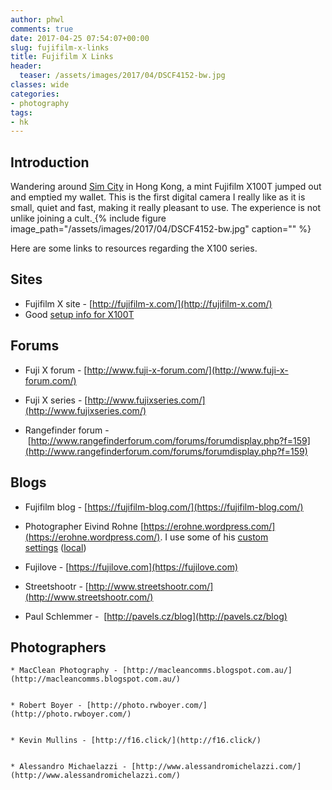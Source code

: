 ```yaml
---
author: phwl
comments: true
date: 2017-04-25 07:54:07+00:00
slug: fujifilm-x-links
title: Fujifilm X Links
header:
  teaser: /assets/images/2017/04/DSCF4152-bw.jpg
classes: wide
categories:
- photography
tags:
- hk
---
```


## Introduction
Wandering around [Sim City](http://www.allabouthongkong.com/?p=644) in Hong Kong, a mint Fujifilm X100T jumped out and emptied my wallet. This is the first digital camera I really like as it is small, quiet and fast, making it really pleasant to use. The experience is not unlike joining a cult.[
](/assets/images/2017/04/DSCF4152.jpg){% include figure image_path="/assets/images/2017/04/DSCF4152-bw.jpg" caption="" %}

<!-- more -->

Here are some links to resources regarding the X100 series.


## Sites






  * Fujifilm X site - [http://fujifilm-x.com/](http://fujifilm-x.com/)
  * Good [setup info for X100T](https://www.f16.click/blog/gear/shooting-weddings-with-fuji.html)



## Forums






  * Fuji X forum - [http://www.fuji-x-forum.com/](http://www.fuji-x-forum.com/)


  * Fuji X series - [http://www.fujixseries.com/](http://www.fujixseries.com/)


  * Rangefinder forum - [http://www.rangefinderforum.com/forums/forumdisplay.php?f=159](http://www.rangefinderforum.com/forums/forumdisplay.php?f=159)




## Blogs






  * Fujifilm blog - [https://fujifilm-blog.com/](https://fujifilm-blog.com/)


  * Photographer Eivind Rohne [https://erohne.wordpress.com/](https://erohne.wordpress.com/). I use some of his [custom settings](https://erohne.wordpress.com/2015/01/05/custom-settings-for-the-fujifilm-x-t1/) ([local](/assets/images/2017/04/img_0879-0.jpg))


  * Fujilove - [https://fujilove.com](https://fujilove.com)


  * Streetshootr - [http://www.streetshootr.com/](http://www.streetshootr.com/)


  * Paul Schlemmer -  [http://pavels.cz/blog](http://pavels.cz/blog)


## Photographers




    * MacClean Photography - [http://macleancomms.blogspot.com.au/](http://macleancomms.blogspot.com.au/)


    * Robert Boyer - [http://photo.rwboyer.com/](http://photo.rwboyer.com/)


    * Kevin Mullins - [http://f16.click/](http://f16.click/)


    * Alessandro Michaelazzi - [http://www.alessandromichelazzi.com/](http://www.alessandromichelazzi.com/)





